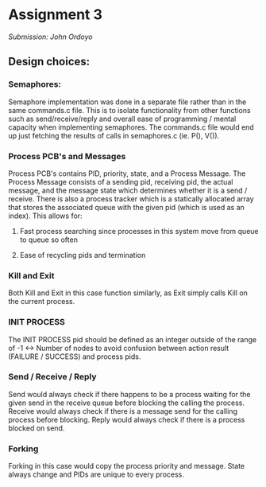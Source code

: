 # Assignment 3
*Submission: John Ordoyo*

## Design choices:

### Semaphores:

Semaphore implementation was done in a separate file rather than in the same commands.c file. This is to isolate functionality from other functions such as send/receive/reply and overall ease of programming / mental capacity when implementing semaphores. The commands.c file would end up just fetching the results of calls in semaphores.c (ie. P(), V()).

### Process PCB's and Messages

Process PCB's contains PID, priority, state, and a Process Message. The Process Message consists of a sending pid, receiving pid, the actual message, and the message state which determines whether it is a send / receive. There is also a process tracker which is a statically allocated array that stores the associated queue with the given pid (which is used as an index). This allows for:

1. Fast process searching since processes in this system move from queue to queue so often

2. Ease of recycling pids and termination

### Kill and Exit

Both Kill and Exit in this case function similarly, as Exit simply calls Kill on the current process. 

### INIT PROCESS

The INIT PROCESS pid should be defined as an integer outside of the range of -1 <-> Number of nodes to avoid confusion between action result (FAILURE / SUCCESS) and process pids.

### Send / Receive / Reply

Send would always check if there happens to be a process waiting for the given send in the receive queue before blocking the calling the process. Receive would always check if there is a message send for the calling process before blocking. Reply would always check if there is a process blocked on send.

### Forking

Forking in this case would copy the process priority and message. State always change and PIDs are unique to every process.